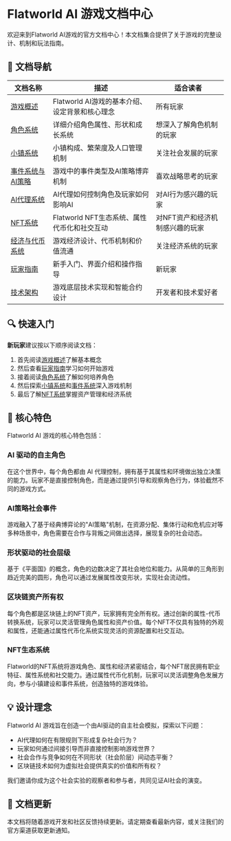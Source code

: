 # Flatworld AI 游戏文档中心

欢迎来到Flatworld AI游戏的官方文档中心！本文档集合提供了关于游戏的完整设计、机制和玩法指南。

## 🧭 文档导航

| 文档名称 | 描述 | 适合读者 |
|--------|------|---------|
| [游戏概述](/zh-cn/Guide/GameOverview.md) | Flatworld AI游戏的基本介绍、设定背景和核心理念 | 所有玩家 |
| [角色系统](/zh-cn/Guide/CharacterSystem.md) | 详细介绍角色属性、形状和成长系统 | 想深入了解角色机制的玩家 |
| [小镇系统](/zh-cn/Guide/TownSystem.md) | 小镇构成、繁荣度及人口管理机制 | 关注社会发展的玩家 |
| [事件系统与AI策略](/zh-cn/Guide/EventSystem.md) | 游戏中的事件类型及AI策略博弈机制 | 喜欢战略思考的玩家 |
| [AI代理系统](/zh-cn/Guide/AIAgentSystem.md) | AI代理如何控制角色及玩家如何影响AI | 对AI行为感兴趣的玩家 |
| [NFT系统](/zh-cn/Guide/NFT.md) | Flatworld NFT生态系统、属性代币化和社交互动 | 对NFT资产和经济机制感兴趣的玩家 |
| [经济与代币系统](/zh-cn/Guide/TokenSystem.md) | 游戏经济设计、代币机制和价值流通 | 关注经济系统的玩家 |
| [玩家指南](/zh-cn/Guide/PlayerGuide.md) | 新手入门、界面介绍和操作指导 | 新玩家 |
| [技术架构](/zh-cn/Guide/TechnicalArchitecture.md) | 游戏底层技术实现和智能合约设计 | 开发者和技术爱好者 |

## 🔍 快速入门

**新玩家**建议按以下顺序阅读文档：

1. 首先阅读[游戏概述](/zh-cn/Guide/GameOverview.md)了解基本概念
2. 然后查看[玩家指南](/zh-cn/Guide/PlayerGuide.md)学习如何开始游戏
3. 接着阅读[角色系统](/zh-cn/Guide/CharacterSystem.md)了解如何培养角色
4. 然后探索[小镇系统](/zh-cn/Guide/TownSystem.md)和[事件系统](/zh-cn/Guide/EventSystem.md)深入游戏机制
5. 最后了解[NFT系统](/zh-cn/Guide/NFT.md)掌握资产管理和经济系统

## 📌 核心特色

Flatworld AI 游戏的核心特色包括：

### AI 驱动的自主角色

在这个世界中，每个角色都由 AI 代理控制，拥有基于其属性和环境做出独立决策的能力。玩家不是直接控制角色，而是通过提供引导和观察角色行为，体验截然不同的游戏方式。

### AI策略社会事件

游戏融入了基于经典博弈论的"AI策略"机制，在资源分配、集体行动和危机应对等多种场景中，角色需要在合作与背叛之间做出选择，展现复杂的社会动态。

### 形状驱动的社会层级

基于《平面国》的概念，角色的边数决定了其社会地位和能力。从简单的三角形到趋近完美的圆形，角色可以通过发展属性改变形状，实现社会流动性。

### 区块链资产所有权

每个角色都是区块链上的NFT资产，玩家拥有完全所有权。通过创新的属性-代币转换系统，玩家可以灵活管理角色属性和资产价值。每个NFT不仅具有独特的外观和属性，还能通过属性代币化系统实现灵活的资源配置和社交互动。

### NFT生态系统

Flatworld的NFT系统将游戏角色、属性和经济紧密结合，每个NFT居民拥有职业特征、属性系统和社交能力。通过属性代币化机制，玩家可以灵活调整角色发展方向，参与小镇建设和事件系统，创造独特的游戏体验。

## 💡 设计理念

Flatworld AI 游戏旨在创造一个由AI驱动的自主社会模拟，探索以下问题：

- AI代理如何在有限规则下形成复杂社会行为？
- 玩家如何通过间接引导而非直接控制影响游戏世界？
- 社会合作与竞争如何在不同形状（社会阶层）间动态平衡？
- 区块链技术如何为虚拟社会提供真实的价值和所有权？

我们邀请你成为这个社会实验的观察者和参与者，共同见证AI社会的演变。

## 🔄 文档更新

本文档将随着游戏开发和社区反馈持续更新。请定期查看最新内容，或关注我们的官方渠道获取更新通知。
